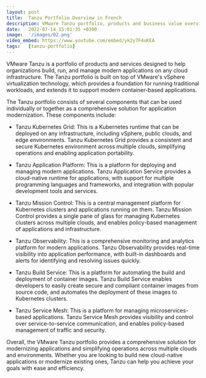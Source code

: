 ```yaml
---
layout: post
title:  Tanzu Portfolio Overview in French
description: VMware Tanzu portfolio, products and business value overview - French version
date:   2022-07-14 15:01:35 +0300
image:  '/images/02.png'
video_embed: https://www.youtube.com/embed/yk2y7F4uKEA
tags:   [tanzu-portfolio]
---
```


VMware Tanzu is a portfolio of products and services designed to help organizations build, run, and manage modern applications on any cloud infrastructure. The Tanzu portfolio is built on top of VMware's vSphere virtualization technology, which provides a foundation for running traditional workloads, and extends it to support modern container-based applications.

The Tanzu portfolio consists of several components that can be used individually or together as a comprehensive solution for application modernization. These components include:

- Tanzu Kubernetes Grid: This is a Kubernetes runtime that can be deployed on any infrastructure, including vSphere, public clouds, and edge environments. Tanzu Kubernetes Grid provides a consistent and secure Kubernetes environment across multiple clouds, simplifying operations and enabling application portability.

- Tanzu Application Platform: This is a platform for deploying and managing modern applications. Tanzu Application Service provides a cloud-native runtime for applications, with support for multiple programming languages and frameworks, and integration with popular development tools and services.

- Tanzu Mission Control: This is a central management platform for Kubernetes clusters and applications running on them. Tanzu Mission Control provides a single pane of glass for managing Kubernetes clusters across multiple clouds, and enables policy-based management of applications and infrastructure.

- Tanzu Observability: This is a comprehensive monitoring and analytics platform for modern applications. Tanzu Observability provides real-time visibility into application performance, with built-in dashboards and alerts for identifying and resolving issues quickly.

- Tanzu Build Service: This is a platform for automating the build and deployment of container images. Tanzu Build Service enables developers to easily create secure and compliant container images from source code, and automates the deployment of these images to Kubernetes clusters.

- Tanzu Service Mesh: This is a platform for managing microservices-based applications. Tanzu Service Mesh provides visibility and control over service-to-service communication, and enables policy-based management of traffic and security.

Overall, the VMware Tanzu portfolio provides a comprehensive solution for modernizing applications and simplifying operations across multiple clouds and environments. Whether you are looking to build new cloud-native applications or modernize existing ones, Tanzu can help you achieve your goals with ease and efficiency.